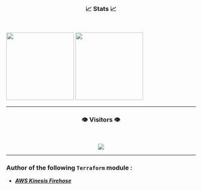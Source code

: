 <!DOCTYPE html>
<html>
<body>
<h3 align="center">📈 Stats 📈</h3> 
<br>

<p float="left">
<img style="max-width: 100%;" height="180px" src="https://github-readme-stats-git-masterrstaa-rickstaa.vercel.app/api?username=fdmsantos&show_icons=true&theme=blue-green&custom_title=My+GitHub+Stats">
<img style="max-width: 100%;" height="180px" src="https://github-readme-stats-git-masterrstaa-rickstaa.vercel.app/api/top-langs/?username=fdmsantos&theme=blue-green&langs_count=5&custom_title=My+Programming+Languages&layout=compact"
</p>
<hr> 

<h3 align="center">👁️ Visitors 👁️</h3><br>

<p align="center">
<img style="max-width: 100%;" src="https://profile-counter.glitch.me/fdmsantos/count.svg">
</p>

<hr> 
<h3 align="left">Author of the following <code class="inlinecode">Terraform</code> module :</h3> 
<ul>
  <li><i><b><a target="_blank" href="https://github.com/fdmsantos/terraform-aws-kinesis-firehose">AWS Kinesis Firehose</a></b></i></li>
</ul>
</body>
</html>
